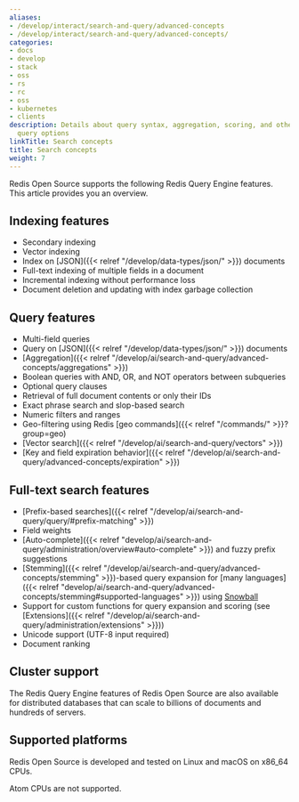```yaml
---
aliases:
- /develop/interact/search-and-query/advanced-concepts
- /develop/interact/search-and-query/advanced-concepts/
categories:
- docs
- develop
- stack
- oss
- rs
- rc
- oss
- kubernetes
- clients
description: Details about query syntax, aggregation, scoring, and other search and
  query options
linkTitle: Search concepts
title: Search concepts
weight: 7
---
```


Redis Open Source supports the following Redis Query Engine features. This article provides you an overview.

## Indexing features

* Secondary indexing
* Vector indexing
* Index on [JSON]({{< relref "/develop/data-types/json/" >}}) documents
* Full-text indexing of multiple fields in a document
* Incremental indexing without performance loss
* Document deletion and updating with index garbage collection


## Query features

* Multi-field queries
* Query on [JSON]({{< relref "/develop/data-types/json/" >}}) documents
* [Aggregation]({{< relref "/develop/ai/search-and-query/advanced-concepts/aggregations" >}})
* Boolean queries with AND, OR, and NOT operators between subqueries
* Optional query clauses
* Retrieval of full document contents or only their IDs
* Exact phrase search and slop-based search
* Numeric filters and ranges
* Geo-filtering using Redis [geo commands]({{< relref "/commands/" >}}?group=geo)
* [Vector search]({{< relref "/develop/ai/search-and-query/vectors" >}})
* [Key and field expiration behavior]({{< relref "/develop/ai/search-and-query/advanced-concepts/expiration" >}})


## Full-text search features

* [Prefix-based searches]({{< relref "/develop/ai/search-and-query/query/#prefix-matching" >}})
* Field weights
* [Auto-complete]({{< relref "develop/ai/search-and-query/administration/overview#auto-complete" >}}) and fuzzy prefix suggestions
* [Stemming]({{< relref "/develop/ai/search-and-query/advanced-concepts/stemming" >}})-based query expansion for [many languages]({{< relref "develop/ai/search-and-query/advanced-concepts/stemming#supported-languages" >}}) using [Snowball](http://snowballstem.org/)
* Support for custom functions for query expansion and scoring (see [Extensions]({{< relref "/develop/ai/search-and-query/administration/extensions" >}}))
* Unicode support (UTF-8 input required)
* Document ranking

## Cluster support

The Redis Query Engine features of Redis Open Source are also available for distributed databases that can scale to billions of documents and hundreds of servers.

## Supported platforms
Redis Open Source is developed and tested on Linux and macOS on x86_64 CPUs.

Atom CPUs are not supported.

<br/>